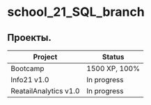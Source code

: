 # school_21_SQL_branch

## Проекты.

| Project                | Status        |
| ---------------------- | ------------- |
| Bootcamp               | 1500 XP, 100% |
| Info21 v1.0            | In progress   |
| ReatailAnalytics v1.0  | In progress   | 